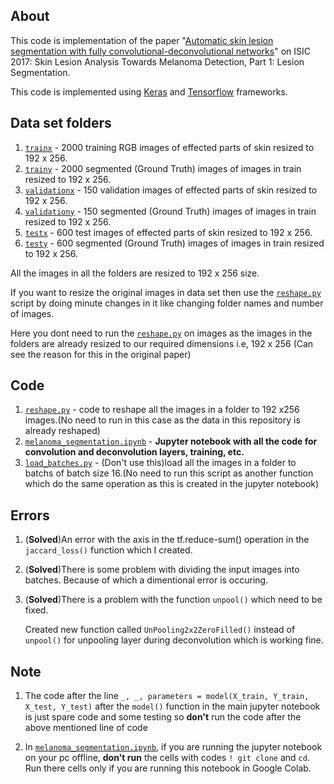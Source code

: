 ## About

This code is implementation of the paper "[Automatic skin lesion segmentation with fully convolutional-deconvolutional networks](https://arxiv.org/pdf/1703.05165.pdf)" on ISIC 2017: Skin Lesion Analysis Towards Melanoma Detection, Part 1: Lesion Segmentation.


This code is implemented using [Keras](https://keras.io/) and [Tensorflow](https://www.tensorflow.org/) frameworks.

## Data set folders

1. [`trainx`](trainx) - 2000 training RGB images of effected parts of skin resized to 192 x 256.
2. [`trainy`](trainy) - 2000 segmented (Ground Truth) images of images in train resized to 192 x 256.
3. [`validationx`](validationx) - 150 validation images of effected parts of skin resized to 192 x 256.
4. [`validationy`](validationy) - 150 segmented (Ground Truth) images of images in train resized to 192 x 256.
5. [`testx`](testx) - 600 test images of effected parts of skin resized to 192 x 256.
6. [`testy`](testy) - 600 segmented (Ground Truth) images of images in train resized to 192 x 256.

All the images in all the folders are resized to 192 x 256 size. 

If you want to resize the original images in data set then use the [`reshape.py`](reshape.py) script by doing minute changes in it like changing folder names and number of images.

Here you dont need to run the [`reshape.py`](reshape.py) on images as the images in the folders are already resized to our required dimensions i.e, 192 x 256 (Can see the reason for this in the original paper)

## Code

1. [`reshape.py`](reshape.py) - code to reshape all the images in a folder to 192 x256 images.(No need to run in this case as the data in this repository is already reshaped)
2. [`melanoma_segmentation.ipynb`](melanoma_segmentation.ipynb) - **Jupyter notebook with all the code for convolution and deconvolution layers, training, etc.**
3. [`load_batches.py`](load_batches.py) - (Don't use this)load all the images in a folder to batchs of batch size 16.(No need to run this script as another function which do the same operation as this is created in the jupyter notebook)

## Errors

1. (**Solved**)An error with the axis in the tf.reduce-sum() operation in the `jaccard_loss()` function which I created.

2. (**Solved**)There is some problem with dividing the input images into batches. Because of which a dimentional error is occuring.

3. (**Solved**)There is a problem with the function `unpool()` which need to be fixed.

   Created new function called `UnPooling2x2ZeroFilled()` instead of `unpool()` for unpooling layer during deconvolution which is working fine.

## Note

1. The code after the line ``_, _, parameters = model(X_train, Y_train, X_test, Y_test)`` after the `model()` function in the main jupyter notebook is just spare code and some testing so **don't** run the code after the above mentioned line of code

2. In [`melanoma_segmentation.ipynb`](melanoma_segmentation.ipynb), if you are running the jupyter notebook on your pc offline, **don't run** the cells with codes ``! git clone`` and ``cd``. Run there cells only if you are running this notebook in Google Colab.
